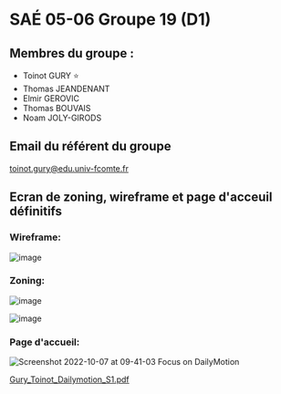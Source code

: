 # SAÉ 05-06 Groupe 19 (D1)
## **Membres du groupe :**
- Toinot GURY :star:
- Thomas JEANDENANT
- Elmir GEROVIC
- Thomas BOUVAIS
- Noam JOLY-GIRODS

## Email du référent du groupe
toinot.gury@edu.univ-fcomte.fr

## Ecran de zoning, wireframe et page d'acceuil définitifs

### Wireframe:
![image](https://user-images.githubusercontent.com/113291884/194273528-81ddf10b-8adb-479b-a61f-0266374edf5f.png)

### Zoning:
![image](https://user-images.githubusercontent.com/113291884/194273716-d46afdd1-27c9-4e95-80dc-6aa9c4a09579.png)

![image](https://user-images.githubusercontent.com/113291884/194273758-0d9cdc80-df48-4ec6-8653-4140c9e4f999.png)

### Page d'accueil:
![Screenshot 2022-10-07 at 09-41-03 Focus on DailyMotion](https://user-images.githubusercontent.com/113291884/194500152-bfecf9e8-7de2-4bb1-aeb4-c5de4e417453.png)

[Gury_Toinot_Dailymotion_S1.pdf](https://github.com/sae-grp19/sae-grp19.github.io/files/9827566/Gury_Toinot_Dailymotion_S1.pdf)
